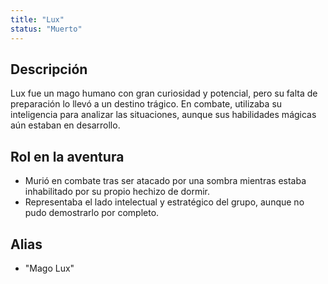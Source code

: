 ```yaml
---
title: "Lux"
status: "Muerto"
---
```


## Descripción
Lux fue un mago humano con gran curiosidad y potencial, pero su falta de preparación lo llevó a un destino trágico. En combate, utilizaba su inteligencia para analizar las situaciones, aunque sus habilidades mágicas aún estaban en desarrollo.

## Rol en la aventura
- Murió en combate tras ser atacado por una sombra mientras estaba inhabilitado por su propio hechizo de dormir.
- Representaba el lado intelectual y estratégico del grupo, aunque no pudo demostrarlo por completo.

## Alias
- "Mago Lux"
